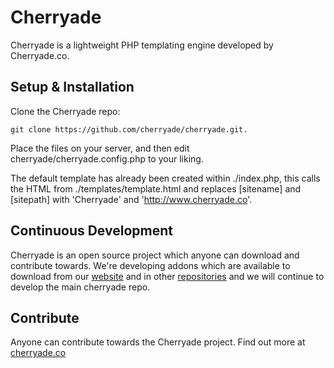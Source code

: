 # Cherryade

Cherryade is a lightweight PHP templating engine developed by Cherryade.co.

## Setup & Installation

Clone the Cherryade repo:
```
git clone https://github.com/cherryade/cherryade.git.
```
Place the files on your server, and then edit cherryade/cherryade.config.php to your liking.

The default template has already been created within ./index.php, this calls the HTML from ./templates/template.html and replaces [sitename] and [sitepath] with 'Cherryade' and 'http://www.cherryade.co'.

## Continuous Development

Cherryade is an open source project which anyone can download and contribute towards. We're developing addons which are available to download from our [website](http://www.cherryade.co) and in other [repositories](http://www.github.com/cherryade/) and we will continue to develop the main cherryade repo.

## Contribute

Anyone can contribute towards the Cherryade project. Find out more at [cherryade.co](http://www.cherryade.co/)

